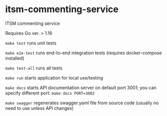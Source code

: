 # itsm-commenting-service
ITSM commenting service

Requires Go ver. > 1.16

`make test` runs unit tests

`make e2e-test` runs end-to-end integration tests (requires docker-compose installed)

`make test-all` runs all tests

`make run` starts application for local use/testing

`make docs` starts API documentation server on default port 3001;
you can specify different port: `make docs PORT=3002`

`make swagger` regenerates swagger.yaml file from source code (usually no need to use unless API changes)
